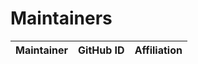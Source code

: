 # Maintainers
| Maintainer | GitHub ID | Affiliation |
| --------------- | --------- | ----------- |
